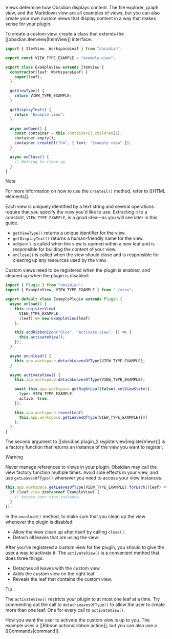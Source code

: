 Views determine how Obsidian displays content. The file explorer, graph view, and the Markdown view are all examples of views, but you can also create your own custom views that display content in a way that makes sense for your plugin.

To create a custom view, create a class that extends the [[obsidian.itemview|ItemView]] interface:

```ts
import { ItemView, WorkspaceLeaf } from "obsidian";

export const VIEW_TYPE_EXAMPLE = "example-view";

export class ExampleView extends ItemView {
  constructor(leaf: WorkspaceLeaf) {
    super(leaf);
  }

  getViewType() {
    return VIEW_TYPE_EXAMPLE;
  }

  getDisplayText() {
    return "Example view";
  }

  async onOpen() {
    const container = this.containerEl.children[1];
    container.empty();
    container.createEl("h4", { text: "Example view" });
  }

  async onClose() {
    // Nothing to clean up.
  }
}
```

> [!note]
> For more information on how to use the `createEl()` method, refer to [[HTML elements]].

Each view is uniquely identified by a text string and several operations require that you specify the view you'd like to use. Extracting it to a constant, `VIEW_TYPE_EXAMPLE`, is a good idea—as you will see later in this guide.

- `getViewType()` returns a unique identifier for the view.
- `getDisplayText()` returns a human-friendly name for the view.
- `onOpen()` is called when the view is opened within a new leaf and is responsible for building the content of your view.
- `onClose()` is called when the view should close and is responsible for cleaning up any resources used by the view.

Custom views need to be registered when the plugin is enabled, and cleaned up when the plugin is disabled:

```ts
import { Plugin } from "obsidian";
import { ExampleView, VIEW_TYPE_EXAMPLE } from "./view";

export default class ExamplePlugin extends Plugin {
  async onload() {
    this.registerView(
      VIEW_TYPE_EXAMPLE,
      (leaf) => new ExampleView(leaf)
    );

    this.addRibbonIcon("dice", "Activate view", () => {
      this.activateView();
    });
  }

  async onunload() {
    this.app.workspace.detachLeavesOfType(VIEW_TYPE_EXAMPLE);
  }

  async activateView() {
    this.app.workspace.detachLeavesOfType(VIEW_TYPE_EXAMPLE);

    await this.app.workspace.getRightLeaf(false).setViewState({
      type: VIEW_TYPE_EXAMPLE,
      active: true,
    });

    this.app.workspace.revealLeaf(
      this.app.workspace.getLeavesOfType(VIEW_TYPE_EXAMPLE)[0]
    );
  }
}
```

The second argument to [[obsidian.plugin_2.registerview|registerView()]] is a factory function that returns an instance of the view you want to register.

> [!warning]
> Never manage references to views in your plugin. Obsidian may call the view factory function multiple times. Avoid side effects in your view, and use `getLeavesOfType()` whenever you need to access your view instances.
>
> ```ts
> this.app.workspace.getLeavesOfType(VIEW_TYPE_EXAMPLE).forEach((leaf) => {
>   if (leaf.view instanceof ExampleView) {
>     // Access your view instance.
>   }
> });
> ```

In the `onunload()` method, to make sure that you clean up the view whenever the plugin is disabled:

- Allow the view clean up after itself by calling `close()`.
- Detach all leaves that are using the view.

After you've registered a custom view for the plugin, you should to give the user a way to activate it. The `activateView()` is a convenient method that does three things:

- Detaches all leaves with the custom view.
- Adds the custom view on the right leaf.
- Reveals the leaf that contains the custom view.

> [!tip]
> The `activateView()` restricts your plugin to at most one leaf at a time. Try commenting out the call to `detachLeavesOfType()` to allow the user to create more than one leaf. One for every call to `activateView()`.

How you want the user to activate the custom view is up to you. The example uses a [[Ribbon actions|ribbon action]], but you can also use a [[Commands|command]].
